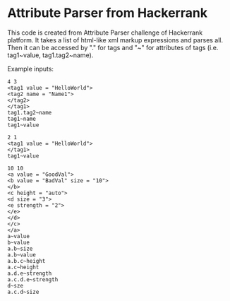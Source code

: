 # Attribute Parser from Hackerrank

This code is created from Attribute Parser challenge of Hackerrank platform. It takes a list of html-like xml markup expressions and parses all. Then it can be accessed by "." for tags and "\~" for attributes of tags (i.e. tag1\~value, tag1.tag2\~name).

Example inputs:
```
4 3
<tag1 value = "HelloWorld">
<tag2 name = "Name1">
</tag2>
</tag1>
tag1.tag2~name
tag1~name
tag1~value

2 1
<tag1 value = "HelloWorld">
</tag1>
tag1~value

10 10
<a value = "GoodVal">
<b value = "BadVal" size = "10">
</b>
<c height = "auto">
<d size = "3">
<e strength = "2">
</e>
</d>
</c>
</a>
a~value
b~value
a.b~size
a.b~value
a.b.c~height
a.c~height
a.d.e~strength
a.c.d.e~strength
d~sze
a.c.d~size
```
